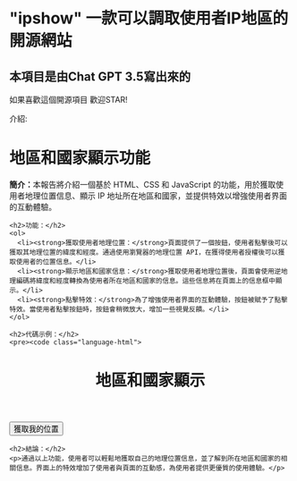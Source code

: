 # "ipshow" 一款可以調取使用者IP地區的開源網站
## 本項目是由Chat GPT 3.5寫出來的
如果喜歡這個開源項目 歡迎STAR!

介紹:
<!DOCTYPE html>
<html>
<head>
  <title>地區和國家顯示功能</title>
  <style>
    /* ... (樣式定義，包括報告內容的外觀) ... */
  </style>
</head>
<body>
  <div class="report">
    <h1>地區和國家顯示功能</h1>
    <p><strong>簡介：</strong>本報告將介紹一個基於 HTML、CSS 和 JavaScript 的功能，用於獲取使用者地理位置信息、顯示 IP 地址所在地區和國家，並提供特效以增強使用者界面的互動體驗。</p>
    
    <h2>功能：</h2>
    <ol>
      <li><strong>獲取使用者地理位置：</strong>頁面提供了一個按鈕，使用者點擊後可以獲取其地理位置的緯度和經度。通過使用瀏覽器的地理位置 API，在獲得使用者授權後可以獲取使用者的位置信息。</li>
      <li><strong>顯示地區和國家信息：</strong>獲取使用者地理位置後，頁面會使用逆地理編碼將緯度和經度轉換為使用者所在地區和國家的信息。這些信息將在頁面上的信息框中顯示。</li>
      <li><strong>點擊特效：</strong>為了增強使用者界面的互動體驗，按鈕被賦予了點擊特效。當使用者點擊按鈕時，按鈕會稍微放大，增加一些視覺反饋。</li>
    </ol>
    
    <h2>代碼示例：</h2>
    <pre><code class="language-html">
<!-- HTML -->
<!DOCTYPE html>
<html>
<head>
  <title>地區和國家顯示</title>
  <style>
    /* ... (樣式定義，包括按鈕點擊特效等) ... */
  </style>
</head>
<body>
  <header>
    <h1>地區和國家顯示</h1>
  </header>
  <div id="content">
    <button class="button-effect" onclick="getUserLocation()">獲取我的位置</button>
    <div class="info-box" id="locationInfo"></div>
    <div class="info-box" id="ipInfo"></div>
  </div>
  
  <script>
    let ipAddress = ''; // 存儲 IP 地址

    function getUserLocation() {
      // ... (獲取使用者位置信息，並顯示地區和國家信息) ...
    }

    function getLocationInfo(latitude, longitude) {
      // ... (逆地理編碼，顯示地區和國家信息) ...
    }

    function showIpLocationOnMap() {
      // ... (在地圖上顯示 IP 位置的功能) ...
    }
  </script>
</body>
</html>
    </code></pre>
    
    <h2>結論：</h2>
    <p>通過以上功能，使用者可以輕鬆地獲取自己的地理位置信息，並了解到所在地區和國家的相關信息。界面上的特效增加了使用者與頁面的互動感，為使用者提供更優質的使用體驗。</p>
  </div>
</body>
</html>
